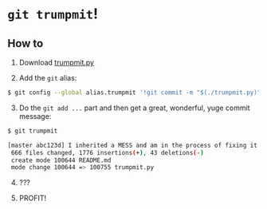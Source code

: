 # `git trumpmit`!

## How to

1. Download [trumpmit.py](https://github.com/thewarpaint/trumpmit/blob/master/trumpmit.py)

2. Add the `git` alias:

```sh
$ git config --global alias.trumpmit '!git commit -m "$(./trumpmit.py)"'
```

3. Do the `git add ...` part and then get a great, wonderful, yuge commit message:

```sh
$ git trumpmit

[master abc123d] I inherited a MESS and am in the process of fixing it.
 666 files changed, 1776 insertions(+), 43 deletions(-)
 create mode 100644 README.md
 mode change 100644 => 100755 trumpmit.py
```

4. ???

5. PROFIT!

